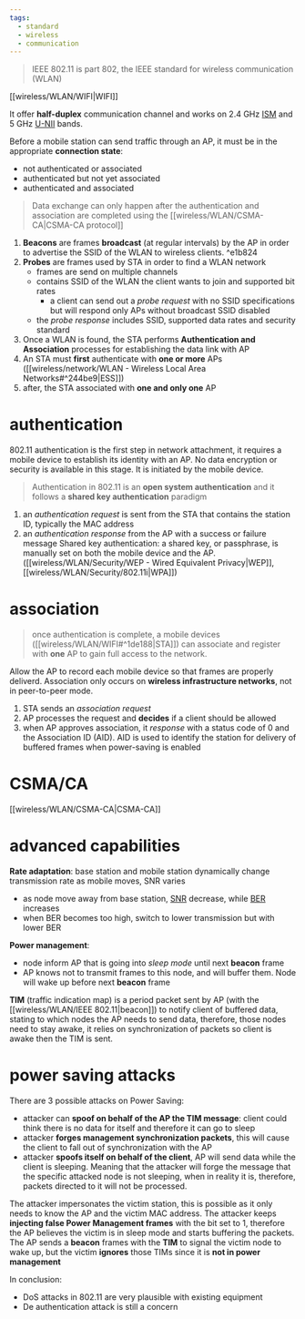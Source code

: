 ```yaml
---
tags:
  - standard
  - wireless
  - communication
---
```

> IEEE 802.11 is part 802, the IEEE standard for wireless communication (WLAN)

[[wireless/WLAN/WIFI|WIFI]]

It offer **half-duplex** communication channel and works on 2.4 GHz [ISM](https://en.wikipedia.org/wiki/ISM_radio_band) and 5 GHz [U-NII](https://en.wikipedia.org/wiki/Unlicensed_National_Information_Infrastructure) bands. 


Before a mobile station can  send traffic through an AP, it must be in the appropriate **connection state**:
- not authenticated or associated
- authenticated but not yet associated
- authenticated and associated

> Data exchange can only happen after the authentication and association are completed using the [[wireless/WLAN/CSMA-CA|CSMA-CA protocol]]


1. **Beacons** are frames **broadcast** (at regular intervals) by the AP in order to advertise the SSID of the WLAN to wireless clients. ^e1b824
2. **Probes** are frames used by STA in order to find a WLAN network
	- frames are send on multiple channels
	- contains SSID of the WLAN the client wants to join and supported bit rates
		- a client can send out a *probe request* with no SSID specifications but will respond only APs without broadcast SSID disabled
	- the *probe response* includes SSID, supported data rates and security standard 
3. Once a WLAN is found, the STA performs **Authentication and Association** processes for establishing the data link with AP
4. An STA must **first** authenticate with **one or more** APs ([[wireless/network/WLAN - Wireless Local Area Networks#^244be9|ESS]])
5. after, the STA associated with **one and only one** AP


# authentication
802.11 authentication is the first step in network attachment, it requires a mobile device to establish its identity with an AP.
No data encryption or security is available in this stage. It is initiated by the mobile device.

> Authentication in 802.11 is an **open system authentication** and it follows a **shared key authentication** paradigm

1. an *authentication request* is sent from the STA that contains the station ID, typically the MAC address
2. an *authentication response* from the AP with a success or failure message
Shared key authentication: a shared key, or passphrase, is manually set on both the mobile device and the AP. ([[wireless/WLAN/Security/WEP - Wired Equivalent Privacy|WEP]],[[wireless/WLAN/Security/802.11i|WPA]])

# association
>once authentication is complete, a mobile devices ([[wireless/WLAN/WIFI#^1de188|STA]]) can associate and register with **one** AP to gain full access to the network.

Allow the AP to record each mobile device so that frames are properly deliverd. 
Association only occurs on **wireless infrastructure networks**, not in peer-to-peer mode.

1. STA sends an *association request* 
2. AP processes the request and **decides** if a client should be allowed
3. when AP approves association, it *response* with a status code of 0 and the Association ID (AID). AID is used to identify the station for delivery of buffered frames when power-saving is enabled



# CSMA/CA


[[wireless/WLAN/CSMA-CA|CSMA-CA]]



# advanced capabilities

**Rate adaptation**: base station and mobile station dynamically change transmission rate as mobile moves, SNR varies
- as node move away from base station, [SNR](https://en.wikipedia.org/wiki/Signal-to-noise_ratio) decrease, while [BER](https://en.wikipedia.org/wiki/Bit_error_rate) increases
- when BER becomes too high, switch to lower transmission but with lower BER

**Power management**: 
- node inform AP that is going into *sleep mode* until next **beacon** frame
- AP knows not to transmit frames to this node, and will buffer them. Node will wake up before next **beacon** frame

**TIM** (traffic indication map) is a period packet sent by AP (with the [[wireless/WLAN/IEEE 802.11|beacon]]) to notify client of buffered data, stating to which nodes the AP needs to send data, therefore, those nodes need to stay awake, it relies on synchronization of packets so client is awake then the TIM is sent.


# power saving attacks


There are 3 possible attacks on Power Saving:
- attacker can **spoof on behalf of the AP the TIM message**: client could think there is no data for itself and therefore it can go to sleep
- attacker **forges management synchronization packets**, this will cause the client to fall out of synchronization with the AP
- attacker **spoofs itself on behalf of the client**, AP will send data while the client is sleeping. Meaning that the attacker will forge the message that the specific attacked node is not sleeping, when in reality it is, therefore, packets directed to it will not be processed.


The attacker impersonates the victim station, this is possible as it only needs to know the AP and the victim MAC address.
The attacker keeps **injecting false Power Management frames** with the bit set to 1, therefore the AP believes the victim is in sleep mode and starts buffering the packets.
The AP sends a **beacon** frames with the **TIM** to signal the victim node to wake up, but the victim **ignores** those TIMs since it is **not in power management**

In conclusion:
- DoS attacks in 802.11 are very plausible with existing equipment
- De authentication attack is still a concern
